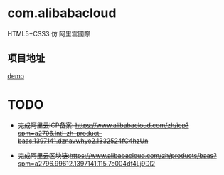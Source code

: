 # com.alibabacloud
HTML5+CSS3 仿 阿里雲國際

## 项目地址

<a href="http://demo.mashiro.online">demo</a>

# TODO

- <del>完成阿里云ICP备案: <a href="https://www.alibabacloud.com/zh/icp?spm=a2796.intl-zh-product-baas.1397141.dznavwhye2.1332524fC4hzUn">https://www.alibabacloud.com/zh/icp?spm=a2796.intl-zh-product-baas.1397141.dznavwhye2.1332524fC4hzUn</a></del>

- <del>完成阿里云区块链:<a href="https://www.alibabacloud.com/zh/products/baas?spm=a2796.99612.1397141.115.7c004df4Lj9Dl2">https://www.alibabacloud.com/zh/products/baas?spm=a2796.99612.1397141.115.7c004df4Lj9Dl2</a></del>
